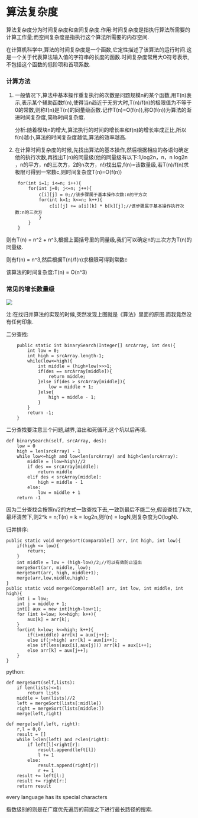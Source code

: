 # 算法复杂度

算法复杂度分为时间复杂度和空间复杂度.作用:时间复杂度是指执行算法所需要的计算工作量;而空间复杂度是指执行这个算法所需要的内存空间.

在计算机科学中,算法的时间复杂度是一个函数,它定性描述了该算法的运行时间.这是一个关于代表算法输入值的字符串的长度的函数.时间复杂度常用大O符号表示,不包括这个函数的低阶项和首项系数.

### 计算方法

1. 一般情况下,算法中基本操作重复执行的次数是问题规模n的某个函数,用T(n)表示,表示某个辅助函数f(n),使得当n趋近于无穷大时,T(n)/f(n)的极限值为不等于0的常数,则称f(n)是T(n)的同量级函数.记作T(n)=O(f(n)),称O(f(n))为算法的渐进时间复杂度,简称时间复杂度.

	分析:随着模块n的增大,算法执行的时间的增长率和f(n)的增长率成正比,所以f(n)越小,算法的时间复杂度越低,算法的效率越高.

2. 在计算时间复杂度的时候,先找出算法的基本操作,然后根据相应的各语句确定他的执行次数,再找出T(n)的同量级(他的同量级有以下:1,log2n，n，n log2n ，n的平方，n的三次方，2的n次方，n!)找出后,f(n)=该数量级,若T(n)/f(n)求极限可得到一常数c,则时间复杂度T(n)=O(f(n))

		for(int i=1; i<=n; i++){
		    for(int j=0; j<=n; j++){
		        c[i][j] = 0;//该步骤属于基本操作次数:n的平方次
		        for(int k=1; k<=n; k++){
		            c[i][j] += a[i][k] * b[k][j];//该步骤属于基本操作执行次数:n的三次方
		        }
		    }
		}

则有T(n) = n^2 + n^3,根据上面括号里的同量级,我们可以确定n的三次方为T(n)的同量级.

则有f(n) = n^3,然后根据T(n)/f(n)求极限可得到常数c

该算法的时间复杂度:T(n) = O(n^3)

### 常见的增长数量级

![](https://i.imgur.com/caIrP5w.jpg)

注:在找归并算法的实现的时候,突然发现上图就是《算法》里面的原图.而我竟然没有任何印象.

二分查找:

		public static int binarySearch(Integer[] srcArray, int des){
		    int low = 0;
		    int high = srcArray.length-1;
		    while(low<=high){
		        int middle = (high+low)>>>1;
		        if(des == srcArray[middle]){
		            return middle;
		        }else if(des > srcArray[middle]){
		            low = middle + 1;
		        }else{
		            high = middle - 1;
		        }
		    }
		    return -1;
		}

二分查找要注意三个问题,越界,溢出和死循环,这个坑以后再填.

	def binarySearch(self, srcArray, des):
		low = 0
		high = len(srcArray) - 1
		while low<=high and low<len(srcArray) and high<len(srcArray):
			middle = (low+high)//2
			if des == srcArray[middle]:
				return middle
			elif des < srcArray[middle]:
				high = middle - 1
			else:
				low = middle + 1
		return -1

因为二分查找会按照n/2的方式一致查找下去,一致到最后不能二分,假设查找了k次,最坏清苦下,则2^k = n;T(n) = k = log2n,则f(n) = logN,则复杂度为O(logN).

归并排序:

	public static void mergeSort(Comparable[] arr, int high, int low){
	    if(high <= low){
	        return;
	    }
	    int middle = low + (high-low)/2;//可以有效防止溢出
	    mergeSort(arr, middle, low);
	    mergeSort(arr, high, middle+1);
	    merge(arr,low,middle,high);
	}
	public static void merge(Comparable[] arr, int low, int middle, int high){
	    int i = low;
	    int j = middle + 1;
	    int[] aux = new int[high-low+1];
	    for (int k=low; k<=high; k++){
	        aux[k] = arr[k];
	    }
	    for(int k=low; k<=high; k++){
	        if(i>middle) arr[k] = aux[j++];
	        else if(j>high) arr[k] = aux[i++];
	        else if(less(aux[i],aux[j])) arr[k] = aux[i++];
	        else arr[k] = aux[j++];
	    }
	}

python:

	def mergeSort(self,lists):
		if len(lists)<=1:
			return lists
		middle = len(lists)//2
		left = mergeSort(lists[:midlle])
		right = mergeSort(lists[middle:])
		merge(left,right)
	
	def merge(self,left, right):
		r,l = 0,0
		result = []
		while l<len(left) and r<len(right):
			if left[l]<right[r]:
				result.append(left[l])
				l += 1
			else:
				result.append(right[r])
				r += 1
		result += left[l:]
		result += right[r:]
		return result

every language has its special characters

指数级别的则是在广度优先遍历的前提之下进行最长路径的搜索.